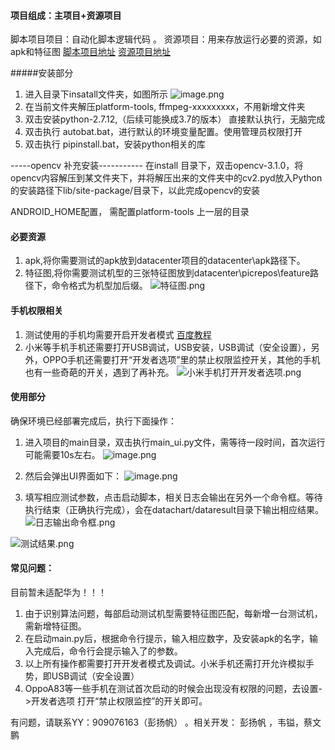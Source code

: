 
#### 项目组成：主项目+资源项目
脚本项目项目：自动化脚本逻辑代码 。
资源项目：用来存放运行必要的资源，如apk和特征图 
[脚本项目地址](https://github.com/noobfresh/AutoLaunchTimeTest)
[资源项目地址](https://git.yy.com/caiwenpeng/datacenter.git)

#####安装部分
1.  进入目录下insatall文件夹，如图所示
![image.png](https://upload-images.jianshu.io/upload_images/2843561-bf5741e1a3a064a1.png?imageMogr2/auto-orient/strip%7CimageView2/2/w/1240)
2. 在当前文件夹解压platform-tools, ffmpeg-xxxxxxxxx，不用新增文件夹
3.  双击安装python-2.7.12,（后续可能换成3.7的版本） 直接默认执行，无脑完成
4.  双击执行 autobat.bat，进行默认的环境变量配置。使用管理员权限打开
5.  双击执行 pipinstall.bat，安装python相关的库

-----opencv 补充安装-----------
在install 目录下，双击opencv-3.1.0，将opencv内容解压到某文件夹下，并将解压出来的文件夹中的cv2.pyd放入Python的安装路径下lib/site-package/目录下，以此完成opencv的安装

ANDROID_HOME配置， 需配置platform-tools 上一层的目录


#### 必要资源
1. apk,将你需要测试的apk放到datacenter项目的datacenter\apk路径下。
2. 特征图,将你需要测试机型的三张特征图放到datacenter\picrepos\feature路径下，命令格式为机型加后缀。
![特征图.png](https://upload-images.jianshu.io/upload_images/2843561-fb2a8f8fd02f6ec6.png?imageMogr2/auto-orient/strip%7CimageView2/2/w/1240)



#### 手机权限相关
1. 测试使用的手机均需要开启开发者模式 [百度教程](https://jingyan.baidu.com/article/49711c61bd22c1fa451b7c74.html)
2. 小米等手机手机还需要打开USB调试，USB安装，USB调试（安全设置），另外，OPPO手机还需要打开“开发者选项”里的禁止权限监控开关，其他的手机也有一些奇葩的开关，遇到了再补充。
![小米手机打开开发者选项.png](https://upload-images.jianshu.io/upload_images/2843561-1f8af94a299b5530.png?imageMogr2/auto-orient/strip%7CimageView2/2/w/360)




#### 使用部分
确保环境已经部署完成后，执行下面操作：
1.  进入项目的main目录，双击执行main_ui.py文件，需等待一段时间，首次运行可能需要10s左右。
![image.png](https://upload-images.jianshu.io/upload_images/2843561-5acd450455fa9f39.png?imageMogr2/auto-orient/strip%7CimageView2/2/w/650)
2. 然后会弹出UI界面如下：
![image.png](https://upload-images.jianshu.io/upload_images/2843561-295eb9f412370977.png?imageMogr2/auto-orient/strip%7CimageView2/2/w/650)

3. 填写相应测试参数，点击启动脚本，相关日志会输出在另外一个命令框。等待执行结束（正确执行完成），会在datachart/dataresult目录下输出相应结果。
![日志输出命令框.png](https://upload-images.jianshu.io/upload_images/2843561-32d974ee9ab732ed.png?imageMogr2/auto-orient/strip%7CimageView2/2/w/650)


![测试结果.png](https://upload-images.jianshu.io/upload_images/2843561-5a90ea1b8d85d047.png?imageMogr2/auto-orient/strip%7CimageView2/2/w/650)


#### 常见问题：

目前暂未适配华为！！！

1. 由于识别算法问题，每部启动测试机型需要特征图匹配，每新增一台测试机，需新增特征图。
2. 在启动main.py后，根据命令行提示，输入相应数字，及安装apk的名字，输入完成后，命令行会提示输入了的参数。
3. 以上所有操作都需要打开开发者模式及调试。小米手机还需打开允许模拟手势，即USB调试（安全设置）
4. OppoA83等一些手机在测试首次启动的时候会出现没有权限的问题，去设置->开发者选项 打开“禁止权限监控”的开关即可。

有问题，请联系YY：909076163（彭扬帆） 。相关开发： 彭扬帆 ，韦镒，蔡文鹏
